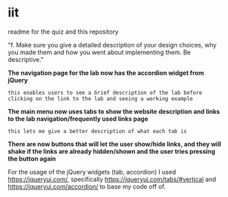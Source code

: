 # iit
readme for the quiz and this repository

"f.	Make sure you give a detailed description of your design choices, why you made them and how you went about implementing them.  Be descriptive."

**The navigation page for the lab now has the accordion widget from jQuery**

	this enables users to see a brief description of the lab before clicking on the link to the lab and seeing a working example

**The main menu now uses tabs to show the website description and links to the lab navigation/frequently used links page**

	this lets me give a better description of what each tab is

**There are now buttons that will let the user show/hide links, and they will shake if the links are already hidden/shown and the user tries pressing the button again**

For the usage of the jQuery widgets (tab, accordion) I used https://jqueryui.com/, specifically https://jqueryui.com/tabs/#vertical and https://jqueryui.com/accordion/ to base my code off of.
